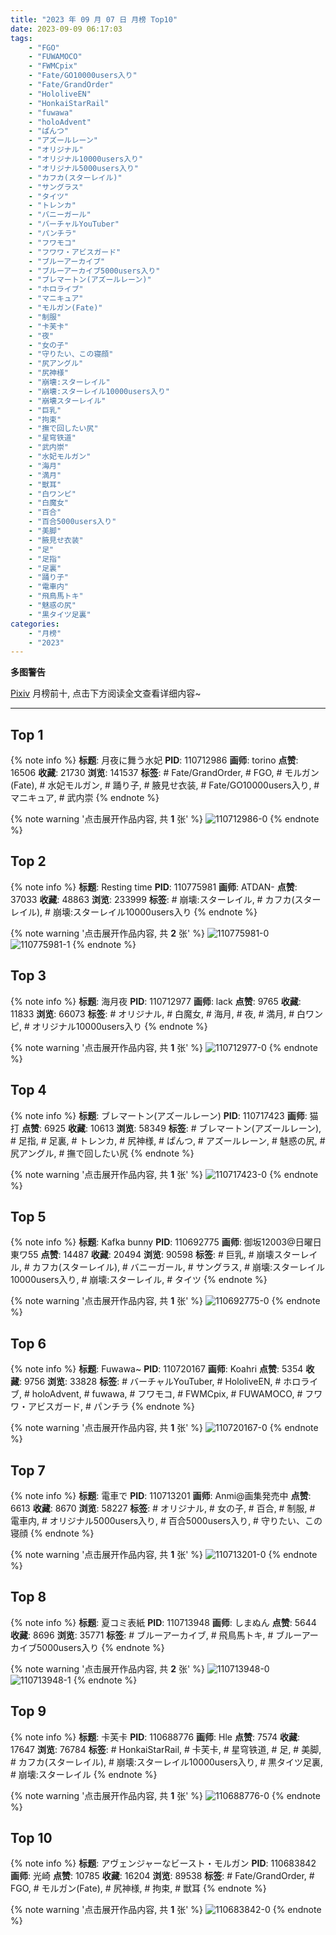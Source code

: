 ```yaml
---
title: "2023 年 09 月 07 日 月榜 Top10"
date: 2023-09-09 06:17:03
tags:
    - "FGO"
    - "FUWAMOCO"
    - "FWMCpix"
    - "Fate/GO10000users入り"
    - "Fate/GrandOrder"
    - "HololiveEN"
    - "HonkaiStarRail"
    - "fuwawa"
    - "holoAdvent"
    - "ぱんつ"
    - "アズールレーン"
    - "オリジナル"
    - "オリジナル10000users入り"
    - "オリジナル5000users入り"
    - "カフカ(スターレイル)"
    - "サングラス"
    - "タイツ"
    - "トレンカ"
    - "バニーガール"
    - "バーチャルYouTuber"
    - "パンチラ"
    - "フワモコ"
    - "フワワ・アビスガード"
    - "ブルーアーカイブ"
    - "ブルーアーカイブ5000users入り"
    - "ブレマートン(アズールレーン)"
    - "ホロライブ"
    - "マニキュア"
    - "モルガン(Fate)"
    - "制服"
    - "卡芙卡"
    - "夜"
    - "女の子"
    - "守りたい、この寝顔"
    - "尻アングル"
    - "尻神様"
    - "崩壊:スターレイル"
    - "崩壊:スターレイル10000users入り"
    - "崩壊スターレイル"
    - "巨乳"
    - "拘束"
    - "撫で回したい尻"
    - "星穹铁道"
    - "武内崇"
    - "水妃モルガン"
    - "海月"
    - "満月"
    - "獣耳"
    - "白ワンピ"
    - "白魔女"
    - "百合"
    - "百合5000users入り"
    - "美脚"
    - "腋見せ衣装"
    - "足"
    - "足指"
    - "足裏"
    - "踊り子"
    - "電車内"
    - "飛鳥馬トキ"
    - "魅惑の尻"
    - "黒タイツ足裏"
categories:
    - "月榜"
    - "2023"
---
```


<i class="fa fa-triangle-exclamation"></i>**多图警告**<i class="fa fa-triangle-exclamation"></i>

[Pixiv](https://www.pixiv.net/) 月榜前十, 点击下方阅读全文查看详细内容~

<!-- more -->

---

## Top 1

{% note info %}
**标题**: 月夜に舞う水妃
**PID**: 110712986 **画师**: torino
**点赞**: 16506 **收藏**: 21730 **浏览**: 141537
**标签**: # Fate/GrandOrder, # FGO, # モルガン(Fate), # 水妃モルガン, # 踊り子, # 腋見せ衣装, # Fate/GO10000users入り, # マニキュア, # 武内崇
{% endnote %}

{% note warning '点击展开作品内容, 共 **1** 张' %}
![110712986-0](https://i.pixiv.re/img-original/img/2023/08/11/00/00/51/110712986_p0.jpg)
{% endnote %}

## Top 2

{% note info %}
**标题**: Resting time
**PID**: 110775981 **画师**: ATDAN-
**点赞**: 37033 **收藏**: 48863 **浏览**: 233999
**标签**: # 崩壊:スターレイル, # カフカ(スターレイル), # 崩壊:スターレイル10000users入り
{% endnote %}

{% note warning '点击展开作品内容, 共 **2** 张' %}
![110775981-0](https://i.pixiv.re/img-original/img/2023/08/24/13/03/07/110775981_p0.jpg)
![110775981-1](https://i.pixiv.re/img-original/img/2023/08/24/13/03/07/110775981_p1.jpg)
{% endnote %}

## Top 3

{% note info %}
**标题**: 海月夜
**PID**: 110712977 **画师**: lack
**点赞**: 9765 **收藏**: 11833 **浏览**: 66073
**标签**: # オリジナル, # 白魔女, # 海月, # 夜, # 満月, # 白ワンピ, # オリジナル10000users入り
{% endnote %}

{% note warning '点击展开作品内容, 共 **1** 张' %}
![110712977-0](https://i.pixiv.re/img-original/img/2023/08/11/00/00/48/110712977_p0.png)
{% endnote %}

## Top 4

{% note info %}
**标题**: ブレマートン(アズールレーン)
**PID**: 110717423 **画师**: 猫打
**点赞**: 6925 **收藏**: 10613 **浏览**: 58349
**标签**: # ブレマートン(アズールレーン), # 足指, # 足裏, # トレンカ, # 尻神様, # ぱんつ, # アズールレーン, # 魅惑の尻, # 尻アングル, # 撫で回したい尻
{% endnote %}

{% note warning '点击展开作品内容, 共 **1** 张' %}
![110717423-0](https://i.pixiv.re/img-original/img/2023/08/11/02/43/10/110717423_p0.jpg)
{% endnote %}

## Top 5

{% note info %}
**标题**: Kafka bunny
**PID**: 110692775 **画师**: 御坂12003@日曜日東ワ55
**点赞**: 14487 **收藏**: 20494 **浏览**: 90598
**标签**: # 巨乳, # 崩壊スターレイル, # カフカ(スターレイル), # バニーガール, # サングラス, # 崩壊:スターレイル10000users入り, # 崩壊:スターレイル, # タイツ
{% endnote %}

{% note warning '点击展开作品内容, 共 **1** 张' %}
![110692775-0](https://i.pixiv.re/img-original/img/2023/08/10/09/14/56/110692775_p0.jpg)
{% endnote %}

## Top 6

{% note info %}
**标题**: Fuwawa~
**PID**: 110720167 **画师**: Koahri
**点赞**: 5354 **收藏**: 9756 **浏览**: 33828
**标签**: # バーチャルYouTuber, # HololiveEN, # ホロライブ, # holoAdvent, # fuwawa, # フワモコ, # FWMCpix, # FUWAMOCO, # フワワ・アビスガード, # パンチラ
{% endnote %}

{% note warning '点击展开作品内容, 共 **1** 张' %}
![110720167-0](https://i.pixiv.re/img-original/img/2023/08/11/06/37/29/110720167_p0.png)
{% endnote %}

## Top 7

{% note info %}
**标题**: 電車で
**PID**: 110713201 **画师**: Anmi@画集発売中
**点赞**: 6613 **收藏**: 8670 **浏览**: 58227
**标签**: # オリジナル, # 女の子, # 百合, # 制服, # 電車内, # オリジナル5000users入り, # 百合5000users入り, # 守りたい、この寝顔
{% endnote %}

{% note warning '点击展开作品内容, 共 **1** 张' %}
![110713201-0](https://i.pixiv.re/img-original/img/2023/08/11/00/02/35/110713201_p0.jpg)
{% endnote %}

## Top 8

{% note info %}
**标题**: 夏コミ表紙
**PID**: 110713948 **画师**: しまぬん
**点赞**: 5644 **收藏**: 8696 **浏览**: 35771
**标签**: # ブルーアーカイブ, # 飛鳥馬トキ, # ブルーアーカイブ5000users入り
{% endnote %}

{% note warning '点击展开作品内容, 共 **2** 张' %}
![110713948-0](https://i.pixiv.re/img-original/img/2023/08/11/00/18/31/110713948_p0.png)
![110713948-1](https://i.pixiv.re/img-original/img/2023/08/11/00/18/31/110713948_p1.png)
{% endnote %}

## Top 9

{% note info %}
**标题**: 卡芙卡
**PID**: 110688776 **画师**: Hle
**点赞**: 7574 **收藏**: 17647 **浏览**: 76784
**标签**: # HonkaiStarRail, # 卡芙卡, # 星穹铁道, # 足, # 美脚, # カフカ(スターレイル), # 崩壊:スターレイル10000users入り, # 黒タイツ足裏, # 崩壊:スターレイル
{% endnote %}

{% note warning '点击展开作品内容, 共 **1** 张' %}
![110688776-0](https://i.pixiv.re/img-original/img/2023/08/10/03/28/24/110688776_p0.jpg)
{% endnote %}

## Top 10

{% note info %}
**标题**: アヴェンジャーなビースト・モルガン
**PID**: 110683842 **画师**: 光崎
**点赞**: 10785 **收藏**: 16204 **浏览**: 89538
**标签**: # Fate/GrandOrder, # FGO, # モルガン(Fate), # 尻神様, # 拘束, # 獣耳
{% endnote %}

{% note warning '点击展开作品内容, 共 **1** 张' %}
![110683842-0](https://i.pixiv.re/img-original/img/2023/08/10/00/00/41/110683842_p0.png)
{% endnote %}
